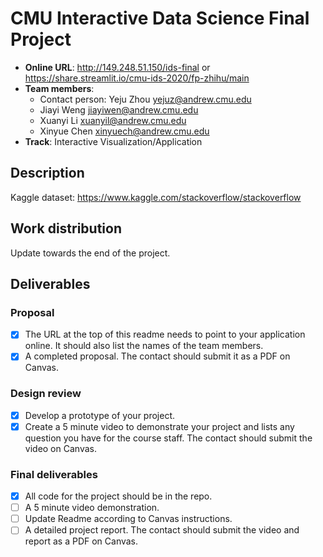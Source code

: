 # CMU Interactive Data Science Final Project

* **Online URL**: http://149.248.51.150/ids-final or https://share.streamlit.io/cmu-ids-2020/fp-zhihu/main
* **Team members**:
  * Contact person: Yeju Zhou yejuz@andrew.cmu.edu
  * Jiayi Weng jiayiwen@andrew.cmu.edu
  * Xuanyi Li xuanyil@andrew.cmu.edu
  * Xinyue Chen xinyuech@andrew.cmu.edu
* **Track**: Interactive Visualization/Application

## Description

Kaggle dataset: https://www.kaggle.com/stackoverflow/stackoverflow

## Work distribution

Update towards the end of the project.

## Deliverables

### Proposal

- [x] The URL at the top of this readme needs to point to your application online. It should also list the names of the team members.
- [x] A completed proposal. The contact should submit it as a PDF on Canvas.

### Design review

- [x] Develop a prototype of your project.
- [x] Create a 5 minute video to demonstrate your project and lists any question you have for the course staff. The contact should submit the video on Canvas.

### Final deliverables

- [x] All code for the project should be in the repo.
- [ ] A 5 minute video demonstration.
- [ ] Update Readme according to Canvas instructions.
- [ ] A detailed project report. The contact should submit the video and report as a PDF on Canvas.
